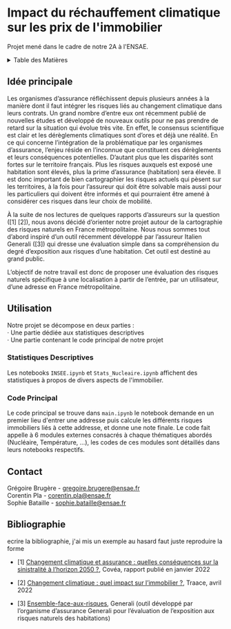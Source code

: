 # Impact du réchauffement climatique sur les prix de l'immobilier
Projet mené dans le cadre de notre 2A à l'ENSAE.

<!-- TABLE DES MATIERES -->
<details>
  <summary>Table des Matières</summary>
  <ol>
    <li>
      <a href="#Idée-Principale">Idée principale</a>
    </li>
    <li><a href="#Utilisation">Utilisation</a></li>
    <ul>
        <li><a href="#Stats-Des">Statistiques Descriptives</a></li>
      <li><a href="#Code-Principal">Code principal</a></li>
     </ul>
    <li><a href="#Contact">Contact</a></li>
    <li><a href="#Bibliographie">Bibliographie</a></li>
  </ol>
</details>



<!-- IDEE PRINCIPALE -->
## Idée principale


Les organismes d’assurance réfléchissent depuis plusieurs années à la manière dont il faut intégrer les risques liés au changement climatique dans leurs contrats. Un grand nombre d’entre eux ont récemment publié de nouvelles études et développé de nouveaux outils pour ne pas prendre de retard sur la situation qui évolue très vite. En effet, le consensus scientifique est clair et les dérèglements climatiques sont d’ores et déjà une réalité. En ce qui concerne l’intégration de la problématique par les organismes d’assurance, l’enjeu réside en l’inconnue que constituent ces dérèglements et leurs conséquences potentielles. D’autant plus que les disparités sont fortes sur le territoire français. Plus les risques auxquels est exposé une habitation sont élevés, plus la prime d’assurance (habitation) sera élevée. Il est donc important de bien cartographier les risques actuels qui pèsent sur les territoires, à la fois pour l’assureur qui doit être solvable mais aussi pour les particuliers qui doivent être informés et qui pourraient être amené à considérer ces risques dans leur choix de mobilité.


À la suite de nos lectures de quelques rapports d’assureurs sur la question ([1] [2]), nous avons décidé d’orienter notre projet autour de la cartographie des risques naturels en France métropolitaine. Nous nous sommes tout d’abord inspiré d’un outil récemment développé par l’assureur Italien Generali ([3]) qui dresse une évaluation simple dans sa compréhension du degré d’exposition aux risques d’une habitation. Cet outil est destiné au grand public. 


L’objectif de notre travail est donc de proposer une évaluation des risques naturels spécifique à une localisation à partir de l’entrée, par un utilisateur, d’une adresse en France métropolitaine. 


<!-- UTILISATION -->
## Utilisation

Notre projet se décompose en deux parties :  
    · Une partie dédiée aux statistiques descriptives  
    · Une partie contenant le code principal de notre projet  


### Statistiques Descriptives

Les notebooks ```INSEE.ipynb``` et ```Stats_Nucleaire.ipynb``` affichent des statistiques à propos de divers aspects de l'immobilier.

### Code Principal

Le code principal se trouve dans ```main.ipynb``` le notebook demande en un premier lieu d'entrer une addresse puis calcule les différents risques immobiliers liés à cette addresse, et donne une note finale. Le code fait appelle à 6 modules externes consacrés à chaque thématiques abordés (Nucléaire, Température, ...), les codes de ces modules sont détaillés dans leurs notebooks respectifs.




<!-- CONTACT -->
## Contact

Grégoire Brugère - gregoire.brugere@ensae.fr  
Corentin Pla - corentin.pla@ensae.fr   
Sophie Bataille - sophie.bataille@ensae.fr  






<!-- Bibliographie -->
## Bibliographie
ecrire la bibliographie, j'ai mis un exemple au hasard faut juste reproduire la forme

* [1] [Changement climatique et assurance : quelles conséquences sur la sinistralité à l’horizon 2050 ?](https://www.covea.eu/sites/default/files/2022-02/202202_Livre_Blanc_Covéa_Risques_Climatiques.pdf), Covéa, rapport publié en janvier 2022

* [2] [Changement climatique : quel impact sur l’immobilier ?](https://www.traace.co/post/real-estate-and-climate-change-what-impact), Traace, avril 2022

* [3] [Ensemble-face-aux-risques](https://ensemble-face-aux-risques.generali.fr), Generali (outil développé par l’organisme d’assurance Generali pour l’évaluation de l’exposition aux risques naturels des habitations)



